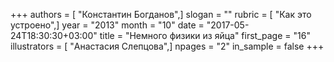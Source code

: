 +++
authors = [ "Константин Богданов",]
slogan = ""
rubric = [ "Как это устроено",]
year = "2013"
month = "10"
date = "2017-05-24T18:30:30+03:00"
title = "Немного физики из яйца"
first_page = "16"
illustrators = [ "Анастасия Слепцова",]
npages = "2"
in_sample = false
+++
